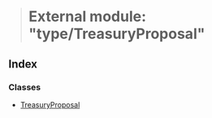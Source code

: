 > # External module: "type/TreasuryProposal"

## Index

### Classes

* [TreasuryProposal](../classes/_type_treasuryproposal_.treasuryproposal.md)